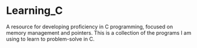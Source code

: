 # Learning_C
A resource for developing proficiency in C programming, focused on memory management and pointers.  This is a collection of the programs I am using to learn to problem-solve in C.
